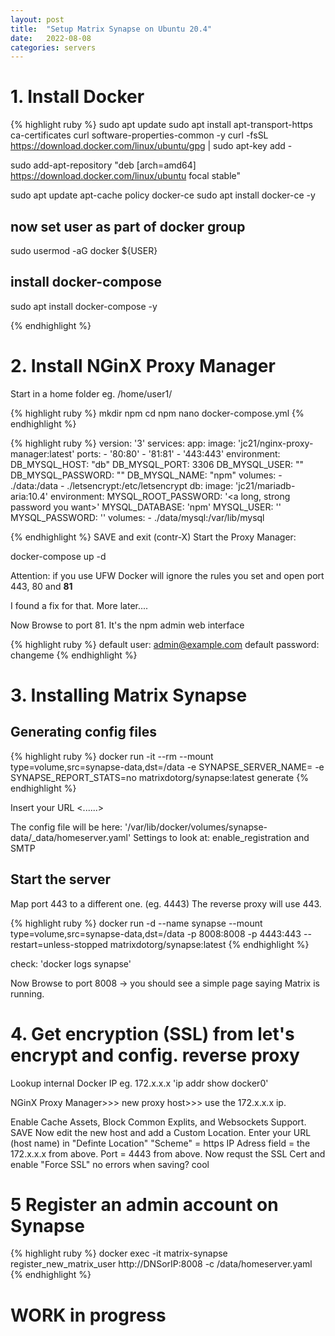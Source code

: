 ```yaml
---
layout: post
title:  "Setup Matrix Synapse on Ubuntu 20.4"
date:   2022-08-08
categories: servers
---
```


# 1. Install Docker

{% highlight ruby %}
sudo apt update
sudo apt install apt-transport-https ca-certificates curl software-properties-common -y
curl -fsSL https://download.docker.com/linux/ubuntu/gpg | sudo apt-key add -

sudo add-apt-repository "deb [arch=amd64] https://download.docker.com/linux/ubuntu focal stable"

sudo apt update
apt-cache policy docker-ce
sudo apt install docker-ce -y

## now set user as part of docker group
sudo usermod -aG docker ${USER}

## install docker-compose
sudo apt install docker-compose -y

{% endhighlight %}

# 2. Install NGinX Proxy Manager

Start in a home folder eg. /home/user1/ 

{% highlight ruby %}
mkdir npm
cd npm
nano docker-compose.yml
{% endhighlight %}

{% highlight ruby %}
version: '3'
services:
  app:
    image: 'jc21/nginx-proxy-manager:latest'
    ports:
      - '80:80'
      - '81:81'
      - '443:443'
    environment:
      DB_MYSQL_HOST: "db"
      DB_MYSQL_PORT: 3306
      DB_MYSQL_USER: "<a user name you want>"
      DB_MYSQL_PASSWORD: "<a password you want>"
      DB_MYSQL_NAME: "npm"
    volumes:
      - ./data:/data
      - ./letsencrypt:/etc/letsencrypt
  db:
    image: 'jc21/mariadb-aria:10.4'
    environment:
      MYSQL_ROOT_PASSWORD: '<a long, strong password you want>'
      MYSQL_DATABASE: 'npm'
      MYSQL_USER: '<the same username as above>'
      MYSQL_PASSWORD: '<the same password as in the section above>'
    volumes:
      - ./data/mysql:/var/lib/mysql

{% endhighlight %}
SAVE and exit (contr-X)
Start the Proxy Manager:

docker-compose  up -d

Attention: if you use UFW Docker will ignore the rules you set and open port 443, 80 and <b>81</b> 

I found a fix for that. More later....

Now Browse to port 81. It's the npm admin web interface

{% highlight ruby %}
default user: admin@example.com
default password: changeme
{% endhighlight %}

# 3. Installing Matrix Synapse 

## Generating config files

{% highlight ruby %}
docker run -it --rm --mount type=volume,src=synapse-data,dst=/data -e SYNAPSE_SERVER_NAME=<your-intended-url> -e SYNAPSE_REPORT_STATS=no matrixdotorg/synapse:latest generate
{% endhighlight %}

Insert your URL <......>

The config file will be here:
'/var/lib/docker/volumes/synapse-data/_data/homeserver.yaml'
Settings to look at: enable_registration and SMTP

## Start the server

Map port 443 to a different one. (eg. 4443) The reverse proxy will use 443. 

{% highlight ruby %}
docker run -d --name synapse --mount type=volume,src=synapse-data,dst=/data -p 8008:8008 -p 4443:443 --restart=unless-stopped matrixdotorg/synapse:latest
{% endhighlight %}

check:
'docker logs synapse'

Now Browse to port 8008 -> you should see a simple page saying Matrix is running.

# 4. Get encryption (SSL) from let's encrypt and config. reverse proxy

Lookup internal Docker IP eg. 172.x.x.x
'ip addr show docker0'

NGinX Proxy Manager>>> new proxy host>>> use the 172.x.x.x ip.

Enable Cache Assets, Block Common Explits, and Websockets Support. 
SAVE
Now edit the new host and add a Custom Location. 
Enter your URL (host name) in "Definte Location"
"Scheme" = https
IP Adress field = the 172.x.x.x from above.
Port = 4443 from above.
Now requst the SSL Cert and enable "Force SSL"
no errors when saving? cool

# 5 Register an admin account on Synapse

{% highlight ruby %}
docker exec -it matrix-synapse register_new_matrix_user http://DNSorIP:8008 -c /data/homeserver.yaml
{% endhighlight %}

# WORK in progress